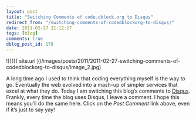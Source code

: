 ```yaml
---
layout: post
title: "Switching Comments of code.dblock.org to Disqus"
redirect_from: "/switching-comments-of-codedblockorg-to-disqus/"
date: 2011-02-27 21:12:17
tags: [blog]
comments: true
dblog_post_id: 178
---
```

![]({{ site.url }}/images/posts/2011/2011-02-27-switching-comments-of-codedblockorg-to-disqus/image_2.jpg)

A long time ago I used to think that coding everything myself is the way to go. Eventually the web evolved into a mash-up of simpler services that excel at what they do. Today I am switching this blog’s comments to [Disqus](http://disqus.com/). Frankly, every time the blog uses Disqus, I leave a comment. I hope this means you’ll do the same here. Click on the _Post Comment_ link above, even if it’s just to say yay!

